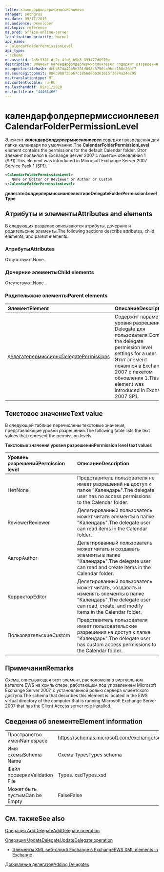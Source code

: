 ```yaml
---
title: календарфолдерпермиссионлевел
manager: sethgros
ms.date: 09/17/2015
ms.audience: Developer
ms.topic: reference
ms.prod: office-online-server
localization_priority: Normal
api_name:
- CalendarFolderPermissionLevel
api_type:
- schema
ms.assetid: 2a5c9381-dc2c-4fc6-b9b5-893477d0970e
description: Элемент Календарфолдерпермиссионлевел содержит разрешения для папки календаря по умолчанию. Этот элемент появился в Exchange Server 2007 с пакетом обновления 1 (SP1).
ms.openlocfilehash: dcbd57da42b5e701d898c3756ce9bcc100c20af7
ms.sourcegitcommit: 88ec988f2bb67c1866d06b361615f3674a24e795
ms.translationtype: MT
ms.contentlocale: ru-RU
ms.lasthandoff: 05/31/2020
ms.locfileid: "44461466"
---
```

# <a name="calendarfolderpermissionlevel"></a><span data-ttu-id="2b0e5-104">календарфолдерпермиссионлевел</span><span class="sxs-lookup"><span data-stu-id="2b0e5-104">CalendarFolderPermissionLevel</span></span>

<span data-ttu-id="2b0e5-105">Элемент **календарфолдерпермиссионлевел** содержит разрешения для папки календаря по умолчанию.</span><span class="sxs-lookup"><span data-stu-id="2b0e5-105">The **CalendarFolderPermissionLevel** element contains the permissions for the default Calendar folder.</span></span> <span data-ttu-id="2b0e5-106">Этот элемент появился в Exchange Server 2007 с пакетом обновления 1 (SP1).</span><span class="sxs-lookup"><span data-stu-id="2b0e5-106">This element was introduced in Microsoft Exchange Server 2007 Service Pack 1 (SP1).</span></span> 
  
```xml
<CalendarFolderPermissionLevel>
   None or Editor or Reviewer or Author or Custom
</CalendarFolderPermissionLevel>
```

 <span data-ttu-id="2b0e5-107">**делегатефолдерпермиссионлевелтипе**</span><span class="sxs-lookup"><span data-stu-id="2b0e5-107">**DelegateFolderPermissionLevelType**</span></span>
## <a name="attributes-and-elements"></a><span data-ttu-id="2b0e5-108">Атрибуты и элементы</span><span class="sxs-lookup"><span data-stu-id="2b0e5-108">Attributes and elements</span></span>

<span data-ttu-id="2b0e5-109">В следующих разделах описываются атрибуты, дочерние и родительские элементы.</span><span class="sxs-lookup"><span data-stu-id="2b0e5-109">The following sections describe attributes, child elements, and parent elements.</span></span>
  
### <a name="attributes"></a><span data-ttu-id="2b0e5-110">Атрибуты</span><span class="sxs-lookup"><span data-stu-id="2b0e5-110">Attributes</span></span>

<span data-ttu-id="2b0e5-111">Отсутствуют.</span><span class="sxs-lookup"><span data-stu-id="2b0e5-111">None.</span></span>
  
### <a name="child-elements"></a><span data-ttu-id="2b0e5-112">Дочерние элементы</span><span class="sxs-lookup"><span data-stu-id="2b0e5-112">Child elements</span></span>

<span data-ttu-id="2b0e5-113">Отсутствуют.</span><span class="sxs-lookup"><span data-stu-id="2b0e5-113">None.</span></span>
  
### <a name="parent-elements"></a><span data-ttu-id="2b0e5-114">Родительские элементы</span><span class="sxs-lookup"><span data-stu-id="2b0e5-114">Parent elements</span></span>

|<span data-ttu-id="2b0e5-115">**Элемент**</span><span class="sxs-lookup"><span data-stu-id="2b0e5-115">**Element**</span></span>|<span data-ttu-id="2b0e5-116">**Описание**</span><span class="sxs-lookup"><span data-stu-id="2b0e5-116">**Description**</span></span>|
|:-----|:-----|
|[<span data-ttu-id="2b0e5-117">делегатепермиссионс</span><span class="sxs-lookup"><span data-stu-id="2b0e5-117">DelegatePermissions</span></span>](delegatepermissions.md) <br/> |<span data-ttu-id="2b0e5-118">Содержит параметры уровня разрешений Delegate для пользователя.</span><span class="sxs-lookup"><span data-stu-id="2b0e5-118">Contains the delegate permission level settings for a user.</span></span> <span data-ttu-id="2b0e5-119">Этот элемент появился в Exchange 2007 с пакетом обновления 1.</span><span class="sxs-lookup"><span data-stu-id="2b0e5-119">This element was introduced in Exchange 2007 SP1.</span></span>  <br/> |
   
## <a name="text-value"></a><span data-ttu-id="2b0e5-120">Текстовое значение</span><span class="sxs-lookup"><span data-stu-id="2b0e5-120">Text value</span></span>

<span data-ttu-id="2b0e5-121">В следующей таблице перечислены текстовые значения, представляющие уровни разрешений.</span><span class="sxs-lookup"><span data-stu-id="2b0e5-121">The following table lists the text values that represent the permission levels.</span></span>
  
<span data-ttu-id="2b0e5-122">**Текстовые значения уровня разрешений**</span><span class="sxs-lookup"><span data-stu-id="2b0e5-122">**Permission level text values**</span></span>

|<span data-ttu-id="2b0e5-123">**Уровень разрешений**</span><span class="sxs-lookup"><span data-stu-id="2b0e5-123">**Permission level**</span></span>|<span data-ttu-id="2b0e5-124">**Описание**</span><span class="sxs-lookup"><span data-stu-id="2b0e5-124">**Description**</span></span>|
|:-----|:-----|
|<span data-ttu-id="2b0e5-125">Нет</span><span class="sxs-lookup"><span data-stu-id="2b0e5-125">None</span></span>  <br/> |<span data-ttu-id="2b0e5-126">Представитель пользователя не имеет разрешений на доступ к папке "Календарь".</span><span class="sxs-lookup"><span data-stu-id="2b0e5-126">The delegate user has no access permissions to the Calendar folder.</span></span>  <br/> |
|<span data-ttu-id="2b0e5-127">Reviewer</span><span class="sxs-lookup"><span data-stu-id="2b0e5-127">Reviewer</span></span>  <br/> |<span data-ttu-id="2b0e5-128">Делегированный пользователь может читать элементы в папке "Календарь".</span><span class="sxs-lookup"><span data-stu-id="2b0e5-128">The delegate user can read items in the Calendar folder.</span></span>  <br/> |
|<span data-ttu-id="2b0e5-129">Автор</span><span class="sxs-lookup"><span data-stu-id="2b0e5-129">Author</span></span>  <br/> |<span data-ttu-id="2b0e5-130">Делегированный пользователь может читать и создавать элементы в папке "Календарь".</span><span class="sxs-lookup"><span data-stu-id="2b0e5-130">The delegate user can read and create items in the Calendar folder.</span></span>  <br/> |
|<span data-ttu-id="2b0e5-131">Корректор</span><span class="sxs-lookup"><span data-stu-id="2b0e5-131">Editor</span></span>  <br/> |<span data-ttu-id="2b0e5-132">Делегированный пользователь может читать, создавать и изменять элементы в папке "Календарь".</span><span class="sxs-lookup"><span data-stu-id="2b0e5-132">The delegate user can read, create, and modify items in the Calendar folder.</span></span>  <br/> |
|<span data-ttu-id="2b0e5-133">Пользовательские</span><span class="sxs-lookup"><span data-stu-id="2b0e5-133">Custom</span></span>  <br/> |<span data-ttu-id="2b0e5-134">Представитель пользователя имеет пользовательские разрешения на доступ к папке "Календарь".</span><span class="sxs-lookup"><span data-stu-id="2b0e5-134">The delegate user has custom access permissions to the Calendar folder.</span></span>  <br/> |
   
## <a name="remarks"></a><span data-ttu-id="2b0e5-135">Примечания</span><span class="sxs-lookup"><span data-stu-id="2b0e5-135">Remarks</span></span>

<span data-ttu-id="2b0e5-136">Схема, описывающая этот элемент, расположена в виртуальном каталоге EWS на компьютере, работающем под управлением Microsoft Exchange Server 2007, с установленной ролью сервера клиентского доступа.</span><span class="sxs-lookup"><span data-stu-id="2b0e5-136">The schema that describes this element is located in the EWS virtual directory of the computer that is running Microsoft Exchange Server 2007 that has the Client Access server role installed.</span></span>
  
## <a name="element-information"></a><span data-ttu-id="2b0e5-137">Сведения об элементе</span><span class="sxs-lookup"><span data-stu-id="2b0e5-137">Element information</span></span>

|||
|:-----|:-----|
|<span data-ttu-id="2b0e5-138">Пространство имен</span><span class="sxs-lookup"><span data-stu-id="2b0e5-138">Namespace</span></span>  <br/> |https://schemas.microsoft.com/exchange/services/2006/types  <br/> |
|<span data-ttu-id="2b0e5-139">Имя схемы</span><span class="sxs-lookup"><span data-stu-id="2b0e5-139">Schema Name</span></span>  <br/> |<span data-ttu-id="2b0e5-140">Схема Types</span><span class="sxs-lookup"><span data-stu-id="2b0e5-140">Types schema</span></span>  <br/> |
|<span data-ttu-id="2b0e5-141">Файл проверки</span><span class="sxs-lookup"><span data-stu-id="2b0e5-141">Validation File</span></span>  <br/> |<span data-ttu-id="2b0e5-142">Types. xsd</span><span class="sxs-lookup"><span data-stu-id="2b0e5-142">Types.xsd</span></span>  <br/> |
|<span data-ttu-id="2b0e5-143">Может быть пустым</span><span class="sxs-lookup"><span data-stu-id="2b0e5-143">Can be Empty</span></span>  <br/> |<span data-ttu-id="2b0e5-144">False</span><span class="sxs-lookup"><span data-stu-id="2b0e5-144">False</span></span>  <br/> |
   
## <a name="see-also"></a><span data-ttu-id="2b0e5-145">См. также</span><span class="sxs-lookup"><span data-stu-id="2b0e5-145">See also</span></span>



[<span data-ttu-id="2b0e5-146">Операция AddDelegate</span><span class="sxs-lookup"><span data-stu-id="2b0e5-146">AddDelegate operation</span></span>](adddelegate-operation.md)
  
[<span data-ttu-id="2b0e5-147">Операция UpdateDelegate</span><span class="sxs-lookup"><span data-stu-id="2b0e5-147">UpdateDelegate operation</span></span>](updatedelegate-operation.md)


- [<span data-ttu-id="2b0e5-148">Элементы XML веб-служб Exchange в Exchange</span><span class="sxs-lookup"><span data-stu-id="2b0e5-148">EWS XML elements in Exchange</span></span>](ews-xml-elements-in-exchange.md)


[<span data-ttu-id="2b0e5-149">Добавление делегатов</span><span class="sxs-lookup"><span data-stu-id="2b0e5-149">Adding Delegates</span></span>](https://msdn.microsoft.com/library/3a744150-66a3-4a13-9433-793603ba5038%28Office.15%29.aspx)

